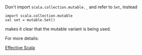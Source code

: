 Don't import `scala.collection.mutable._` and refer to `Set`, instead

    import scala.collection.mutable
    val set = mutable.Set()

makes it clear that the mutable variant is being used.

For more details:

[Effective Scala](https://twitter.github.io/effectivescala/#Collections-Use)
